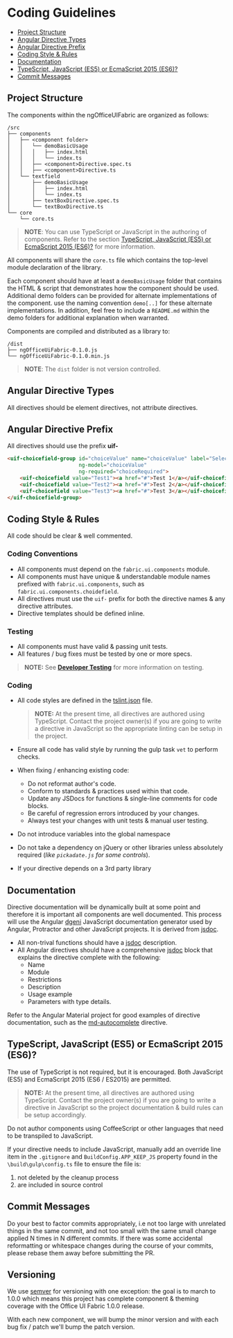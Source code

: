 # Coding Guidelines

- [Project Structure](#project-structure)
- [Angular Directive Types](#angular-directive-types)
- [Angular Directive Prefix](#angular-directive-prefix)
- [Coding Style & Rules](#coding-style--rules)
- [Documentation](#documentation)
- [TypeScript, JavaScript (ES5) or EcmaScript 2015 (ES6)?](#typescript-javascript-es5-or-ecmascript-2015-es6)
- [Commit Messages](#commit-messages)

## Project Structure

The components within the ngOfficeUIFabric are organized as follows:

```
/src
├── components
│   ├── <component folder>
│   │   └── demoBasicUsage
│   │   │   ├── index.html
│   │   │   └── index.ts
│   │   ├── <component>Directive.spec.ts
│   │   ├── <component>Directive.ts
│   └── textfield
│       ├── demoBasicUsage
│       │   ├── index.html
│       │   └── index.ts
│       ├── textBoxDirective.spec.ts
│       └── textBoxDirective.ts
└── core
    └── core.ts
```

> **NOTE**: You can use TypeScript or JavaScript in the authoring of components. Refer to the section [TypeScript, JavaScript (ES5) or EcmaScript 2015 (ES6)?](#typescript-javascript-es5-or-ecmascript-2015-es6) for more information.

All components will share the `core.ts` file which contains the top-level module declaration of the library.

Each component should have at least a `demoBasicUsage` folder that contains the HTML & script that demonstrates how the component should be used. Additional demo folders can be provided for alternate implementations of the component. use the naming convention `demo[..]` for these alternate implementations. In addition, feel free to include a `README.md` within the demo folders for additional explanation when warranted.

Components are compiled and distributed as a library to:

```
/dist
├── ngOfficeUiFabric-0.1.0.js
└── ngOfficeUiFabric-0.1.0.min.js
```

> **NOTE**: The `dist` folder is not version controlled.

## Angular Directive Types

All directives should be element directives, not attribute directives.

## Angular Directive Prefix

All directives should use the prefix **uif-**

```html
<uif-choicefield-group id="choiceValue" name="choiceValue" label="Select something"
                       ng-model="choiceValue" 
                       ng-required="choiceRequired">
	<uif-choicefield value="Test1"><a href="#">Test 1</a></uif-choicefield>
	<uif-choicefield value="Test2"><a href="#">Test 2</a></uif-choicefield>
	<uif-choicefield value="Test3"><a href="#">Test 3</a></uif-choicefield>
</uif-choicefield-group>
```

## Coding Style & Rules

All code should be clear & well commented.

### Coding Conventions
- All components must depend on the `fabric.ui.components` module.
- All components must have unique & understandable module names prefixed with `fabric.ui.components`, such as `fabric.ui.components.choidefield`.
- All directives must use the `uif-` prefix for both the directive names & any directive attributes.
- Directive templates should be defined inline.

### Testing

- All components must have valid & passing unit tests.
- All features / bug fixes must be tested by one or more specs.

> **NOTE:** See **[Developer Testing](/ng-officeuifabric/blob/docs-update/docs/guides/TESTING.md)** for more information on testing.

### Coding

- All code styles are defined in the [tslint.json](/ngOfficeUIFabric/ng-officeuifabric/blob/master/tslint.json) file. 

  > **NOTE:** At the present time, all directives are authored using TypeScript. Contact the project owner(s) if you are going to write a directive in JavaScript so the appropriate linting can be setup in the project.

- Ensure all code has valid style by running the gulp task `vet` to perform checks.
- When fixing / enhancing existing code:
  - Do not reformat author's code.
  - Conform to standards & practices used within that code.
  - Update any JSDocs for functions & single-line comments for code blocks.
  - Be careful of regression errors introduced by your changes.
  - Always test your changes with unit tests & manual user testing.
- Do not introduce variables into the global namespace
- Do not take a dependency on jQuery or other libraries unless absolutely required (*like `pickadate.js` for some controls*).
- If your directive depends on a 3rd party library

## Documentation

Directive documentation will be dynamically built at some point and therefore it is important all components are well documented. This process will use the Angular [dgeni](https://github.com/angular/dgeni) JavaScript documentation generator used by Angular, Protractor and other JavaScript projects. It is derived from [jsdoc](http://usejsdoc.org/). 

- All non-trival functions should have a [jsdoc](http://usejsdoc.org/) description.
- All Angular directives should have a comprehensive [jsdoc](http://usejsdoc.org/) block that explains the directive complete with the following:
  - Name
  - Module
  - Restrictions
  - Description
  - Usage example
  - Parameters with type details.

Refer to the Angular Material project for good examples of directive documentation, such as the [md-autocomplete](https://github.com/angular/material/blob/master/src/components/autocomplete/js/autocompleteDirective.js) directive.

## TypeScript, JavaScript (ES5) or EcmaScript 2015 (ES6)?

The use of TypeScript is not required, but it is encouraged. Both JavaScript (ES5) and EcmaScript 2015 (ES6 / ES2015) are permitted. 

  > **NOTE:** At the present time, all directives are authored using TypeScript. Contact the project owner(s) if you are going to write a directive in JavaScript so the project documentation & build rules can be setup accordingly.

Do not author components using CoffeeScript or other languages that need to be transpiled to JavaScript.

If your directive needs to include JavaScript, manually add an override line item in the `.gitignore` and `BuildConfig.APP_KEEP_JS` property found in the `\build\gulp\config.ts` file to ensure the file is:
  1. not deleted by the cleanup process
  1. are included in source control

## Commit Messages

Do your best to factor commits appropriately, i.e not too large with unrelated things in the same commit, and not too small with the same small change applied N times in N different commits. If there was some accidental reformatting or whitespace changes during the course of your commits, please rebase them away before submitting the PR.

## Versioning

We use [semver](http://semver.org/) for versioning with one exception: the goal is to march to 1.0.0 which means this project has complete component & theming coverage with the Office UI Fabric 1.0.0 release.

With each new component, we will bump the minor version and with each bug fix / patch we'll bump the patch version.


